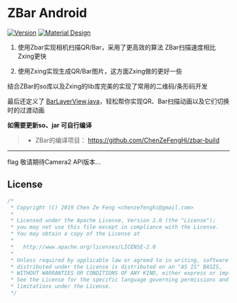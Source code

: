 # ZBar Android  

[![Version](https://img.shields.io/badge/version-1.0.0-blue.svg)](https://github.com/ChenZeFengHi/material-palette)  [![Material Design](https://img.shields.io/badge/build-passing-brightgreen.svg)](https://github.com/ChenZeFengHi/material-palette)

1. 使用Zbar实现相机扫描QR/Bar，采用了更高效的算法 ZBar扫描速度相比Zxing更快

2. 使用Zxing实现生成QR/Bar图片，这方面Zxing做的更好一些

结合ZBar的so库以及Zxing的lib库完美的实现了常用的二维码/条形码开发

最后还定义了 [BarLayerView.java](https://github.com/ChenZeFengHi/zbar-android/blob/master/app/src/main/java/com/zbar/code/camera/view/BarLayerView.java)，轻松帮你实现QR、Bar扫描动画以及它们切换时的过渡动画





**如需要更新so、jar 可自行编译**

>* ZBar的编译项目： https://github.com/ChenZeFengHi/zbar-build

---

flag 敬请期待Camera2 API版本...



## License

```java
/*
 * Copyright (C) 2019 Chen Ze Feng <chenzefenghi@gmail.com>
 * 
 * Licensed under the Apache License, Version 2.0 (the "License");
 * you may not use this file except in compliance with the License.
 * You may obtain a copy of the License at
 * 
 *   http://www.apache.org/licenses/LICENSE-2.0
 * 
 * Unless required by applicable law or agreed to in writing, software
 * distributed under the License is distributed on an "AS IS" BASIS,
 * WITHOUT WARRANTIES OR CONDITIONS OF ANY KIND, either express or implied.
 * See the License for the specific language governing permissions and
 * limitations under the License.
 */
```

